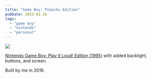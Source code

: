 ```yaml
---
title: "Game Boy: Pikachu Edition"
pubDate: 2023-02-26
tags: 
  - "game boy"
  - "nintendo"
  - "personal"
---
```


![](/images/MVIMG_20190514_181848-768x1024.jpg)

[Nintendo Game Boy: Play It Loud! Edition (1995)](https://en.wikipedia.org/wiki/Game_Boy#Play_It_Loud!_edition) with added backlight, buttons, and screen.

Built by me in 2019.
